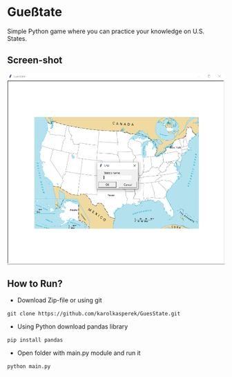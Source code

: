 # Gueßtate
Simple Python game where you can practice your knowledge on U.S. States.

## Screen-shot
![img.png](img.png)

## How to Run?
- Download Zip-file or using git
```
git clone https://github.com/karolkasperek/GuesState.git
```
- Using Python download pandas library
```
pip install pandas
```
- Open folder with main.py module and run it
```
python main.py
```
